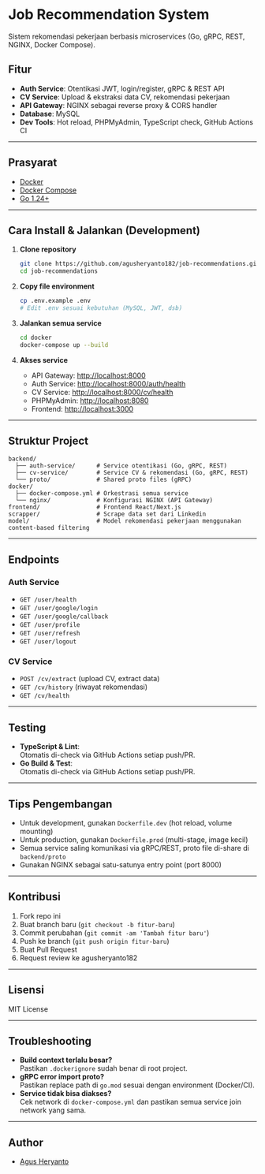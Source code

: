 # Job Recommendation System

Sistem rekomendasi pekerjaan berbasis microservices (Go, gRPC, REST, NGINX, Docker Compose).

## Fitur

- **Auth Service**: Otentikasi JWT, login/register, gRPC & REST API
- **CV Service**: Upload & ekstraksi data CV, rekomendasi pekerjaan
- **API Gateway**: NGINX sebagai reverse proxy & CORS handler
- **Database**: MySQL
- **Dev Tools**: Hot reload, PHPMyAdmin, TypeScript check, GitHub Actions CI

---

## Prasyarat

- [Docker](https://docs.docker.com/get-docker/)
- [Docker Compose](https://docs.docker.com/compose/)
- [Go 1.24+](https://go.dev/doc/install)

---

## Cara Install & Jalankan (Development)

1. **Clone repository**

   ```bash
   git clone https://github.com/agusheryanto182/job-recommendations.git
   cd job-recommendations
   ```

2. **Copy file environment**

   ```bash
   cp .env.example .env
   # Edit .env sesuai kebutuhan (MySQL, JWT, dsb)
   ```

3. **Jalankan semua service**

   ```bash
   cd docker
   docker-compose up --build
   ```

4. **Akses service**
   - API Gateway: [http://localhost:8000](http://localhost:8000)
   - Auth Service: [http://localhost:8000/auth/health](http://localhost:8000/auth/health)
   - CV Service: [http://localhost:8000/cv/health](http://localhost:8000/cv/health)
   - PHPMyAdmin: [http://localhost:8080](http://localhost:8080)
   - Frontend: [http://localhost:3000](http://localhost:3000)

---

## Struktur Project

```
backend/
  ├── auth-service/      # Service otentikasi (Go, gRPC, REST)
  ├── cv-service/        # Service CV & rekomendasi (Go, gRPC, REST)
  └── proto/             # Shared proto files (gRPC)
docker/
  ├── docker-compose.yml # Orkestrasi semua service
  └── nginx/             # Konfigurasi NGINX (API Gateway)
frontend/                # Frontend React/Next.js
scrapper/                # Scrape data set dari Linkedin
model/                   # Model rekomendasi pekerjaan menggunakan content-based filtering
```

---

## Endpoints

### Auth Service

- `GET /user/health`
- `GET /user/google/login`
- `GET /user/google/callback`
- `GET /user/profile`
- `GET /user/refresh`
- `GET /user/logout`

### CV Service

- `POST /cv/extract` (upload CV, extract data)
- `GET /cv/history` (riwayat rekomendasi)
- `GET /cv/health`

---

## Testing

- **TypeScript & Lint**:  
  Otomatis di-check via GitHub Actions setiap push/PR.
- **Go Build & Test**:  
  Otomatis di-check via GitHub Actions setiap push/PR.

---

## Tips Pengembangan

- Untuk development, gunakan `Dockerfile.dev` (hot reload, volume mounting)
- Untuk production, gunakan `Dockerfile.prod` (multi-stage, image kecil)
- Semua service saling komunikasi via gRPC/REST, proto file di-share di `backend/proto`
- Gunakan NGINX sebagai satu-satunya entry point (port 8000)

---

## Kontribusi

1. Fork repo ini
2. Buat branch baru (`git checkout -b fitur-baru`)
3. Commit perubahan (`git commit -am 'Tambah fitur baru'`)
4. Push ke branch (`git push origin fitur-baru`)
5. Buat Pull Request
6. Request review ke agusheryanto182

---

## Lisensi

MIT License

---

## Troubleshooting

- **Build context terlalu besar?**  
  Pastikan `.dockerignore` sudah benar di root project.
- **gRPC error import proto?**  
  Pastikan replace path di `go.mod` sesuai dengan environment (Docker/CI).
- **Service tidak bisa diakses?**  
  Cek network di `docker-compose.yml` dan pastikan semua service join network yang sama.

---

## Author

- [Agus Heryanto](https://github.com/agusheryanto182)

